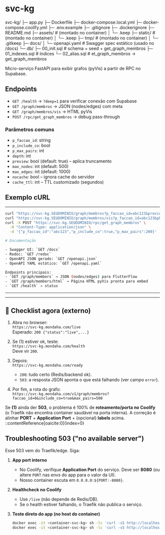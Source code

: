 
# svc-kg

svc-kg/
├─ app.py
├─ Dockerfile
├─ docker-compose.local.yml
├─ docker-compose.coolify.yml
├─ .env.example
├─ .gitignore
├─ .dockerignore
├─ README.md
├─ assets/           # (montado no container)
│  └─ .keep
├─ static/           # (montado no container)
│  └─ .keep
├─ tmp/              # (montado no container)
│  └─ .gitkeep
├─ docs/
│  └─ openapi.yaml   # Swagger spec estático (usado no /docs)
└─ db/
   ├─ 00_init.sql    # schema + seed + get_graph_membros
   ├─ 01_indexes.sql # índices
   └─ 02_alias.sql   # et_graph_membros -> get_graph_membros





Micro-serviço FastAPI para exibir grafos (pyVis) a partir de RPC no Supabase.



## Endpoints

- `GET /health` → `?deep=1` para verificar conexão com Supabase
- `GET /graph/membros` → JSON (nodes/edges) com meta
- `GET /graph/membros/vis` → HTML pyVis
- `POST /rpc/get_graph_membros` → debug pass-through

### Parâmetros comuns
- `p_faccao_id`: string
- `p_include_co`: bool
- `p_max_pairs`: int
- `depth`: int
- `preview`: bool (default: true) – aplica truncamento
- `max_nodes`: int (default: 500)
- `max_edges`: int (default: 1000)
- `nocache`: bool – ignora cache do servidor
- `cache_ttl`: int – TTL customizado (segundos)







## Exemplo cURL

---
```bash
curl "https://svc-kg.SEUDOMINIO/graph/membros?p_faccao_id=abc123&preview=true"
curl "https://svc-kg.SEUDOMINIO/graph/membros/vis?p_faccao_id=abc123&physics=true"
curl -X POST "https://svc-kg.SEUDOMINIO/rpc/get_graph_membros" \
  -H "Content-Type: application/json" \
  -d '{"p_faccao_id":"abc123","p_include_co":true,"p_max_pairs":200}'

# Documentação

- Swagger UI: `GET /docs`
- Redoc: `GET /redoc`
- OpenAPI JSON gerado: `GET /openapi.json`
- OpenAPI YAML estático: `GET /openapi.yaml`

Endpoints principais:
- `GET /graph/members` → JSON (nodes/edges) para FlutterFlow
- `GET /graph/members/html` → Página HTML pyVis pronta para embed
- `GET /health` → status

```
---


---

## 🔎 Checklist agora (externo)

1. Abra no browser:  
   `https://svc-kg.mondaha.com/live`  
   Esperado: `200 {"status":"live",...}`

2. Se (1) estiver ok, teste:  
   `https://svc-kg.mondaha.com/health`  
   Deve vir `200`.

3. Depois:  
   `https://svc-kg.mondaha.com/ready`  
   - `200`: tudo certo (Redis/backend ok).  
   - `503`: a resposta JSON aponta o que está falhando (ver campo `error`).

4. Por fim, a rota do grafo:  
   `https://svc-kg.mondaha.com/v1/graph/membros?faccao_id=6&include_co=true&max_pairs=500`

Se **(1)** ainda der **503**, o problema é 100% de **roteamento/porta no Coolify** (o Traefik não encontra container saudável na porta interna). A correção é alinhar **PORT** + **Application Port** + (opcional) **labels** acima.
::contentReference[oaicite:0]{index=0}



## Troubleshooting 503 ("no available server")

Esse 503 vem do Traefik/edge. Siga:

1) **App port interno**
   - No Coolify, verifique **Application Port** do serviço. Deve ser **8080** (ou altere `PORT` nas envs do app para o valor da UI).
   - Nosso container escuta em `0.0.0.0:${PORT:-8080}`.

2) **Healthcheck no Coolify**
   - Use `/live` (não depende de Redis/DB).
   - Se o health estiver falhando, o Traefik não publica o serviço.

3) **Teste direto do app (no host do container)**
   ```bash
   docker exec -it <container-svc-kg> sh -lc 'curl -sS http://localhost:${PORT:-8080}/live && echo'
   docker exec -it <container-svc-kg> sh -lc 'curl -sS http://localhost:${PORT:-8080}/ready && echo'

